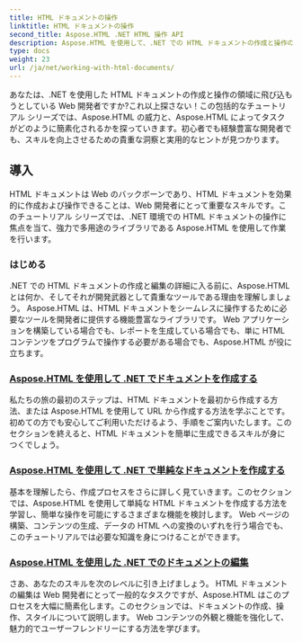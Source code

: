 ```yaml
---
title: HTML ドキュメントの操作
linktitle: HTML ドキュメントの操作
second_title: Aspose.HTML .NET HTML 操作 API
description: Aspose.HTML を使用して、.NET での HTML ドキュメントの作成と操作の世界を体験してください。簡単なドキュメントの作成から詳細な編集まで。
type: docs
weight: 23
url: /ja/net/working-with-html-documents/
---
```


あなたは、.NET を使用した HTML ドキュメントの作成と操作の領域に飛び込もうとしている Web 開発者ですか?これ以上探さない！この包括的なチュートリアル シリーズでは、Aspose.HTML の威力と、Aspose.HTML によってタスクがどのように簡素化されるかを探っていきます。初心者でも経験豊富な開発者でも、スキルを向上させるための貴重な洞察と実用的なヒントが見つかります。

## 導入

HTML ドキュメントは Web のバックボーンであり、HTML ドキュメントを効果的に作成および操作できることは、Web 開発者にとって重要なスキルです。このチュートリアル シリーズでは、.NET 環境での HTML ドキュメントの操作に焦点を当て、強力で多用途のライブラリである Aspose.HTML を使用して作業を行います。

### はじめる

.NET での HTML ドキュメントの作成と編集の詳細に入る前に、Aspose.HTML とは何か、そしてそれが開発武器として貴重なツールである理由を理解しましょう。 Aspose.HTML は、HTML ドキュメントをシームレスに操作するために必要なツールを開発者に提供する機能豊富なライブラリです。 Web アプリケーションを構築している場合でも、レポートを生成している場合でも、単に HTML コンテンツをプログラムで操作する必要がある場合でも、Aspose.HTML が役に立ちます。

### [Aspose.HTML を使用して .NET でドキュメントを作成する](./creating-a-document/)

私たちの旅の最初のステップは、HTML ドキュメントを最初から作成する方法、または Aspose.HTML を使用して URL から作成する方法を学ぶことです。初めての方でも安心してご利用いただけるよう、手順をご案内いたします。このセクションを終えると、HTML ドキュメントを簡単に生成できるスキルが身につくでしょう。

### [Aspose.HTML を使用して .NET で単純なドキュメントを作成する](./creating-a-simple-document/)

基本を理解したら、作成プロセスをさらに詳しく見ていきます。このセクションでは、Aspose.HTML を使用して単純な HTML ドキュメントを作成する方法を学習し、簡単な操作を可能にするさまざまな機能を検討します。 Web ページの構築、コンテンツの生成、データの HTML への変換のいずれを行う場合でも、このチュートリアルでは必要な知識を身につけることができます。

### [Aspose.HTML を使用した .NET でのドキュメントの編集](./editing-a-document/)

さあ、あなたのスキルを次のレベルに引き上げましょう。 HTML ドキュメントの編集は Web 開発者にとって一般的なタスクですが、Aspose.HTML はこのプロセスを大幅に簡素化します。このセクションでは、ドキュメントの作成、操作、スタイルについて説明します。 Web コンテンツの外観と機能を強化して、魅力的でユーザーフレンドリーにする方法を学びます。